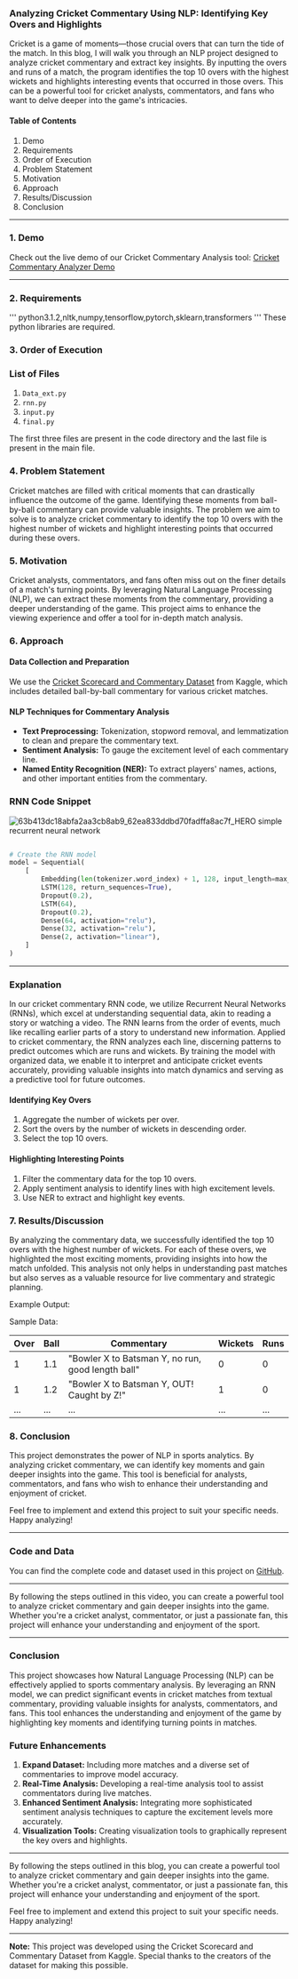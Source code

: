 ### Analyzing Cricket Commentary Using NLP: Identifying Key Overs and Highlights

Cricket is a game of moments—those crucial overs that can turn the tide of the match. In this blog, I will walk you through an NLP project designed to analyze cricket commentary and extract key insights. By inputting the overs and runs of a match, the program identifies the top 10 overs with the highest wickets and highlights interesting events that occurred in those overs. This can be a powerful tool for cricket analysts, commentators, and fans who want to delve deeper into the game's intricacies.

#### Table of Contents
1. Demo
2. Requirements
3. Order of Execution
4. Problem Statement
5. Motivation
6. Approach
7. Results/Discussion
8. Conclusion

---

### 1. Demo

Check out the live demo of our Cricket Commentary Analysis tool: [Cricket Commentary Analyzer Demo](https://example.com/demo)

---

### 2. Requirements
'''
python3.1.2,nltk,numpy,tensorflow,pytorch,sklearn,transformers
'''
These python libraries are required.

### 3. Order of Execution
### List of Files

1. `Data_ext.py`
2. `rnn.py`
3. `input.py`
4. `final.py`

The first three files are present in the code directory and the last file is present in the main file.

### 4. Problem Statement

Cricket matches are filled with critical moments that can drastically influence the outcome of the game. Identifying these moments from ball-by-ball commentary can provide valuable insights. The problem we aim to solve is to analyze cricket commentary to identify the top 10 overs with the highest number of wickets and highlight interesting points that occurred during these overs.

### 5. Motivation

Cricket analysts, commentators, and fans often miss out on the finer details of a match's turning points. By leveraging Natural Language Processing (NLP), we can extract these moments from the commentary, providing a deeper understanding of the game. This project aims to enhance the viewing experience and offer a tool for in-depth match analysis.

### 6. Approach

#### Data Collection and Preparation

We use the [Cricket Scorecard and Commentary Dataset](https://www.kaggle.com/datasets/raghuvansht/cricket-scorecard-and-commentary-dataset) from Kaggle, which includes detailed ball-by-ball commentary for various cricket matches.

#### NLP Techniques for Commentary Analysis

- **Text Preprocessing:** Tokenization, stopword removal, and lemmatization to clean and prepare the commentary text.
- **Sentiment Analysis:** To gauge the excitement level of each commentary line.
- **Named Entity Recognition (NER):** To extract players' names, actions, and other important entities from the commentary.

### RNN Code Snippet

![63b413dc18abfa2aa3cb8ab9_62ea833ddbd70fadffa8ac7f_HERO simple recurrent neural network](https://github.com/Psychellic/Analysis-of-Cricket-Commentary/assets/148717275/c976416c-bf60-41b5-a6c7-71302a271985)


```python

# Create the RNN model
model = Sequential(
    [
        Embedding(len(tokenizer.word_index) + 1, 128, input_length=max_length),
        LSTM(128, return_sequences=True),
        Dropout(0.2),
        LSTM(64),
        Dropout(0.2),
        Dense(64, activation="relu"),
        Dense(32, activation="relu"),
        Dense(2, activation="linear"),
    ]
)

```

---

### Explanation

In our cricket commentary RNN code, we utilize Recurrent Neural Networks (RNNs), which excel at understanding sequential data, akin to reading a story or watching a video. The RNN learns from the order of events, much like recalling earlier parts of a story to understand new information. Applied to cricket commentary, the RNN analyzes each line, discerning patterns to predict outcomes which are runs and wickets. By training the model with organized data, we enable it to interpret and anticipate cricket events accurately, providing valuable insights into match dynamics and serving as a predictive tool for future outcomes.

#### Identifying Key Overs

1. Aggregate the number of wickets per over.
2. Sort the overs by the number of wickets in descending order.
3. Select the top 10 overs.

#### Highlighting Interesting Points

1. Filter the commentary data for the top 10 overs.
2. Apply sentiment analysis to identify lines with high excitement levels.
3. Use NER to extract and highlight key events.

### 7. Results/Discussion

By analyzing the commentary data, we successfully identified the top 10 overs with the highest number of wickets. For each of these overs, we highlighted the most exciting moments, providing insights into how the match unfolded. This analysis not only helps in understanding past matches but also serves as a valuable resource for live commentary and strategic planning.

Example Output:

Sample Data:

| Over | Ball | Commentary                                       | Wickets | Runs |
|------|------|--------------------------------------------------|---------|------|
| 1    | 1.1  | "Bowler X to Batsman Y, no run, good length ball"| 0       | 0    |
| 1    | 1.2  | "Bowler X to Batsman Y, OUT! Caught by Z!"       | 1       | 0    |
| ...  | ...  | ...                                              | ...     | ...  |

### 8. Conclusion

This project demonstrates the power of NLP in sports analytics. By analyzing cricket commentary, we can identify key moments and gain deeper insights into the game. This tool is beneficial for analysts, commentators, and fans who wish to enhance their understanding and enjoyment of cricket. 

Feel free to implement and extend this project to suit your specific needs. Happy analyzing!

---

### Code and Data

You can find the complete code and dataset used in this project on [GitHub](https://github.com/Psychellic/Analysis-of-Cricket-Commentary).

---

By following the steps outlined in this video, you can create a powerful tool to analyze cricket commentary and gain deeper insights into the game. Whether you're a cricket analyst, commentator, or just a passionate fan, this project will enhance your understanding and enjoyment of the sport.

---

### Conclusion

This project showcases how Natural Language Processing (NLP) can be effectively applied to sports commentary analysis. By leveraging an RNN model, we can predict significant events in cricket matches from textual commentary, providing valuable insights for analysts, commentators, and fans. This tool enhances the understanding and enjoyment of the game by highlighting key moments and identifying turning points in matches.

### Future Enhancements

1. **Expand Dataset:** Including more matches and a diverse set of commentaries to improve model accuracy.
2. **Real-Time Analysis:** Developing a real-time analysis tool to assist commentators during live matches.
3. **Enhanced Sentiment Analysis:** Integrating more sophisticated sentiment analysis techniques to capture the excitement levels more accurately.
4. **Visualization Tools:** Creating visualization tools to graphically represent the key overs and highlights.
---

By following the steps outlined in this blog, you can create a powerful tool to analyze cricket commentary and gain deeper insights into the game. Whether you're a cricket analyst, commentator, or just a passionate fan, this project will enhance your understanding and enjoyment of the sport.

Feel free to implement and extend this project to suit your specific needs. Happy analyzing!

---

**Note:** This project was developed using the Cricket Scorecard and Commentary Dataset from Kaggle. Special thanks to the creators of the dataset for making this possible.

